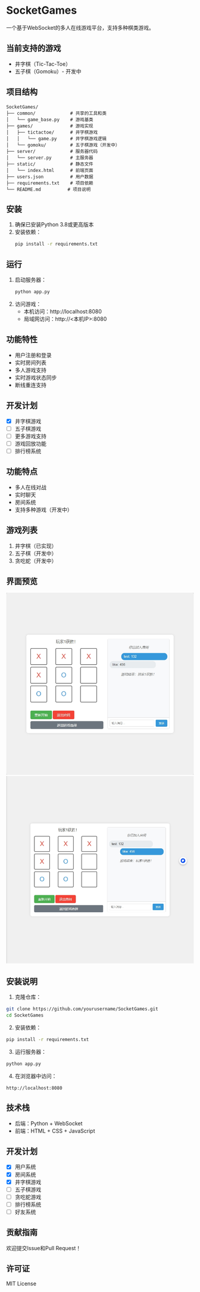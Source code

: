 # SocketGames

一个基于WebSocket的多人在线游戏平台，支持多种棋类游戏。

## 当前支持的游戏

- 井字棋（Tic-Tac-Toe）
- 五子棋（Gomoku）- 开发中

## 项目结构

```
SocketGames/
├── common/             # 共享的工具和类
│   └── game_base.py    # 游戏基类
├── games/              # 游戏实现
│   ├── tictactoe/      # 井字棋游戏
│   │   └── game.py     # 井字棋游戏逻辑
│   └── gomoku/         # 五子棋游戏（开发中）
├── server/             # 服务器代码
│   └── server.py       # 主服务器
├── static/             # 静态文件
│   └── index.html      # 前端页面
├── users.json          # 用户数据
├── requirements.txt    # 项目依赖
└── README.md          # 项目说明
```

## 安装

1. 确保已安装Python 3.8或更高版本
2. 安装依赖：
   ```bash
   pip install -r requirements.txt
   ```

## 运行

1. 启动服务器：
   ```bash
   python app.py
   ```
2. 访问游戏：
   - 本机访问：http://localhost:8080
   - 局域网访问：http://<本机IP>:8080

## 功能特性

- 用户注册和登录
- 实时房间列表
- 多人游戏支持
- 实时游戏状态同步
- 断线重连支持

## 开发计划

- [x] 井字棋游戏
- [ ] 五子棋游戏
- [ ] 更多游戏支持
- [ ] 游戏回放功能
- [ ] 排行榜系统

## 功能特点

- 多人在线对战
- 实时聊天
- 房间系统
- 支持多种游戏（开发中）

## 游戏列表

1. 井字棋（已实现）
2. 五子棋（开发中）
3. 贪吃蛇（开发中）

## 界面预览

![游戏界面](docs/images/游戏截图.png)
![游戏界面](docs/images/游戏截图2.png)


## 安装说明

1. 克隆仓库：
```bash
git clone https://github.com/yourusername/SocketGames.git
cd SocketGames
```

2. 安装依赖：
```bash
pip install -r requirements.txt
```

3. 运行服务器：
```bash
python app.py
```

4. 在浏览器中访问：
```
http://localhost:8080
```

## 技术栈

- 后端：Python + WebSocket
- 前端：HTML + CSS + JavaScript

## 开发计划

- [x] 用户系统
- [x] 房间系统
- [x] 井字棋游戏
- [ ] 五子棋游戏
- [ ] 贪吃蛇游戏
- [ ] 排行榜系统
- [ ] 好友系统

## 贡献指南

欢迎提交Issue和Pull Request！

## 许可证

MIT License 
